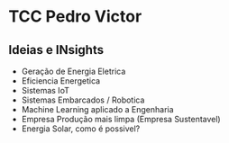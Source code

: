 # TCC Pedro Victor

## Ideias e INsights
- Geração de Energia Eletrica
- Eficiencia Energetica
- Sistemas IoT
- Sistemas Embarcados / Robotica
- Machine Learning aplicado a Engenharia
- Empresa Produção mais limpa (Empresa Sustentavel)
- Energia Solar, como é possivel?
